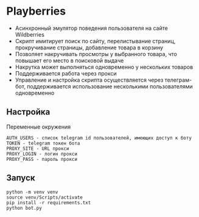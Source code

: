 # Playberries
* Асинхронный эмулятор поведения пользователя на сайте Wildberries  
* Скрипт имитирует поиск по сайту, перелистывание страниц, прокручивание страницы, добавление товара в корзину  
* Позволяет накручивать просмотры у выбранного товара, что повышает его место в поисковой выдаче  
* Накрутка может выполняться одновременно у нескольких товаров
* Поддерживается работа через прокси  
* Управление и настройка скрипта осуществляется через телеграм-бот, поддерживается использование несколькими пользователями одновременно  

## Настройка
Переменные окружения  
```
AUTH_USERS - список telegram id пользователей, имеющих доступ к боту
TOKEN - telegram токен бота
PROXY_SITE - URL прокси
PROXY_LOGIN - логин прокси
PROXY_PASS - пароль прокси
```

## Запуск
```
python -m venv venv
source venv/Scripts/activate
pip install -r requirements.txt
python bot.py
```
